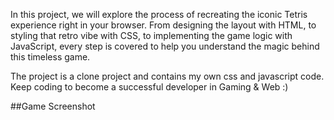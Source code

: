 In this project, we will explore the process of recreating the iconic Tetris experience right in your browser. From designing the layout with HTML, to styling that retro vibe with CSS, to implementing the game logic with JavaScript, every step is covered to help you understand the magic behind this timeless game. 

The project is a clone project and contains my own css and javascript code. Keep coding to become a successful developer in Gaming & Web :)


##Game Screenshot

